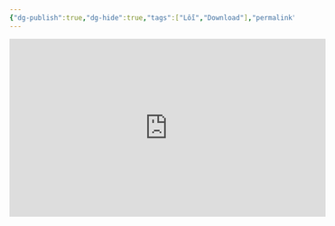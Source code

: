 ```yaml
---
{"dg-publish":true,"dg-hide":true,"tags":["Lỗi","Download"],"permalink":"/v-loi/loi-tai-file-apkg-thanh-duoi-zip-tren-android/","hide":true,"dgPassFrontmatter":true}
---
```



<iframe width="560" height="315" src="https://www.youtube.com/embed/Ro4IudaroTc?si=QzPlYxpVyGExyyIc" title="YouTube video player" frameborder="0" allow="accelerometer; autoplay; clipboard-write; encrypted-media; gyroscope; picture-in-picture; web-share" allowfullscreen></iframe>